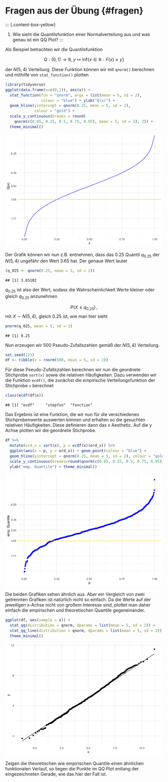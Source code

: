 
# Fragen aus der Übung {#fragen}


::: {.content-box-yellow}
1. Wie sieht die Quantilsfunktion einer Normalverteilung aus und was genau ist ein QQ Plot?
:::

Als Beispiel betrachten wir die Quantilsfunktion

$$Q: (0,1) \to \mathbb{R}, y \mapsto \text{inf}\{x\in \mathbb{R}: F(x)\geq y\}$$

der $N(5,4)$ Verteilung. Diese Funktion können wir mit `qnorm()` berechnen und mithilfe von `stat_function()`  plotten


```r
library(tidyverse)
ggplot(data.frame(x=c(0,1)), aes(x)) +
  stat_function(fun = "qnorm", args = list(mean = 5, sd = 2),
                colour = "blue") + ylab("Q(x)") +
  geom_hline(yintercept = qnorm(0.25, mean = 5, sd = 2), 
             colour = "gold") +
  scale_y_continuous(breaks = round(
    qnorm(c(0.05, 0.25, 0.5, 0.75, 0.95), mean = 5, sd = 2), 2)) +
  theme_minimal()
```

<img src="21_fragen_files/figure-html/unnamed-chunk-1-1.png" width="672" />


Der Grafik können wir nun z.B. entnehmen, dass das 0.25 Quantil $q_{0.25}$ der $N(5,4)$ ungefähr den Wert 3.65 hat. Der genaue Wert lautet


```r
(q_025 <- qnorm(0.25, mean = 5, sd = 2))
```

```
## [1] 3.65102
```


$q_{0.25}$ ist also der Wert, sodass die Wahrscheinlichkeit Werte kleiner oder gleich $q_{0.25}$ anzunehmen

$$P(X \leq q_{0.25})\,,$$ 
mit $X\sim N(5,4)$, gleich 0.25 ist, wie man hier sieht


```r
pnorm(q_025, mean = 5, sd = 2)
```

```
## [1] 0.25
```



Nun erzeugen wir 500 Pseudo-Zufallszahlen gemäß der $N(5,4)$ Verteilung.


```r
set.seed(123)
df <- tibble(x = rnorm(500, mean = 5, sd = 2))
```


Für diese Pseudo-Zufallszahlen berechnen wir nun die geordnete Stichprobe `sort(x)` sowie die relativen Häufigkeiten. Dazu verwenden wir die Funktion `ecdf()`, die zunächst die empirische Verteilungsfunktion der Stichprobe `x` berechnet


```r
class(ecdf(df$x))
```

```
## [1] "ecdf"     "stepfun"  "function"
```

Das Ergebnis ist eine Funktion, die wir nun für die verschiedenen Stichprobenwerte auswerten können und erhalten so die gesuchten relativen Häufigkeiten. Diese definieren dann das x Aesthetic. Auf die y Achse plotten wir die geordnete Stichprobe.


```r
df %>%
  mutate(ord_x = sort(x), p = ecdf(x)(ord_x)) %>%
  ggplot(aes(x = p, y = ord_x)) + geom_point(colour = "blue") + 
  geom_hline(yintercept = qnorm(0.25, mean = 5, sd = 2), colour = "gold") +
  scale_y_continuous(breaks=round(qnorm(c(0.05, 0.25, 0.5, 0.75, 0.95), mean = 5, sd = 2), 2) ) +
  ylab("emp. Quantile") + theme_minimal()
```

<img src="21_fragen_files/figure-html/unnamed-chunk-6-1.png" width="672" />



Die beiden Grafiken sehen ähnlich aus. Aber ein Vergleich von zwei getrennten Grafiken ist natürlich nicht so einfach. Da die Werte auf der jeweiligen x-Achse nicht von großem Interesse sind, plottet man daher einfach die empirischen und theoretischen Quantile gegeneinander.


```r
ggplot(df, aes(sample = x)) + 
  stat_qq(distribution = qnorm, dparams = list(mean = 5, sd = 2)) +
  stat_qq_line(distribution = qnorm, dparams = list(mean = 5, sd = 2)) +
  theme_minimal()
```

<img src="21_fragen_files/figure-html/unnamed-chunk-7-1.png" width="672" />


Zeigen die theoretischen wie empirischen Quantile einen ähnlichen funktionalen Verlauf, so liegen die Punkte im QQ Plot entlang der eingezeichneten Gerade, wie das hier der Fall ist.

